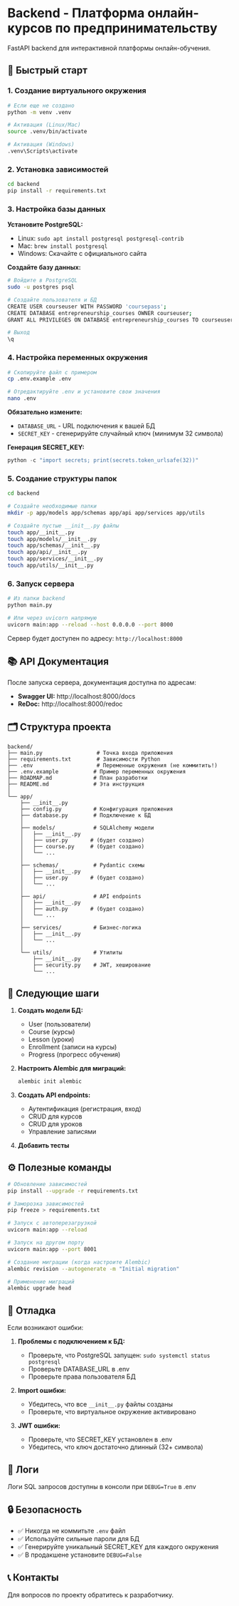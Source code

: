 # Backend - Платформа онлайн-курсов по предпринимательству

FastAPI backend для интерактивной платформы онлайн-обучения.

## 🚀 Быстрый старт

### 1. Создание виртуального окружения

```bash
# Если еще не создано
python -m venv .venv

# Активация (Linux/Mac)
source .venv/bin/activate

# Активация (Windows)
.venv\Scripts\activate
```

### 2. Установка зависимостей

```bash
cd backend
pip install -r requirements.txt
```

### 3. Настройка базы данных

**Установите PostgreSQL:**
- Linux: `sudo apt install postgresql postgresql-contrib`
- Mac: `brew install postgresql`
- Windows: Скачайте с официального сайта

**Создайте базу данных:**

```bash
# Войдите в PostgreSQL
sudo -u postgres psql

# Создайте пользователя и БД
CREATE USER courseuser WITH PASSWORD 'coursepass';
CREATE DATABASE entrepreneurship_courses OWNER courseuser;
GRANT ALL PRIVILEGES ON DATABASE entrepreneurship_courses TO courseuser;

# Выход
\q
```

### 4. Настройка переменных окружения

```bash
# Скопируйте файл с примером
cp .env.example .env

# Отредактируйте .env и установите свои значения
nano .env
```

**Обязательно измените:**
- `DATABASE_URL` - URL подключения к вашей БД
- `SECRET_KEY` - сгенерируйте случайный ключ (минимум 32 символа)

**Генерация SECRET_KEY:**
```python
python -c "import secrets; print(secrets.token_urlsafe(32))"
```

### 5. Создание структуры папок

```bash
cd backend

# Создайте необходимые папки
mkdir -p app/models app/schemas app/api app/services app/utils

# Создайте пустые __init__.py файлы
touch app/__init__.py
touch app/models/__init__.py
touch app/schemas/__init__.py
touch app/api/__init__.py
touch app/services/__init__.py
touch app/utils/__init__.py
```

### 6. Запуск сервера

```bash
# Из папки backend
python main.py

# Или через uvicorn напрямую
uvicorn main:app --reload --host 0.0.0.0 --port 8000
```

Сервер будет доступен по адресу: `http://localhost:8000`

## 📚 API Документация

После запуска сервера, документация доступна по адресам:
- **Swagger UI:** http://localhost:8000/docs
- **ReDoc:** http://localhost:8000/redoc

## 🗂️ Структура проекта

```
backend/
├── main.py                 # Точка входа приложения
├── requirements.txt        # Зависимости Python
├── .env                    # Переменные окружения (не коммитить!)
├── .env.example           # Пример переменных окружения
├── ROADMAP.md             # План разработки
├── README.md              # Эта инструкция
│
└── app/
    ├── __init__.py
    ├── config.py          # Конфигурация приложения
    ├── database.py        # Подключение к БД
    │
    ├── models/            # SQLAlchemy модели
    │   ├── __init__.py
    │   ├── user.py       # (будет создано)
    │   ├── course.py     # (будет создано)
    │   └── ...
    │
    ├── schemas/           # Pydantic схемы
    │   ├── __init__.py
    │   ├── user.py       # (будет создано)
    │   └── ...
    │
    ├── api/               # API endpoints
    │   ├── __init__.py
    │   ├── auth.py       # (будет создано)
    │   └── ...
    │
    ├── services/          # Бизнес-логика
    │   ├── __init__.py
    │   └── ...
    │
    └── utils/             # Утилиты
        ├── __init__.py
        ├── security.py    # JWT, хеширование
        └── ...
```

## 🔧 Следующие шаги

1. **Создать модели БД:**
   - User (пользователи)
   - Course (курсы)
   - Lesson (уроки)
   - Enrollment (записи на курсы)
   - Progress (прогресс обучения)

2. **Настроить Alembic для миграций:**
   ```bash
   alembic init alembic
   ```

3. **Создать API endpoints:**
   - Аутентификация (регистрация, вход)
   - CRUD для курсов
   - CRUD для уроков
   - Управление записями

4. **Добавить тесты**

## ⚙️ Полезные команды

```bash
# Обновление зависимостей
pip install --upgrade -r requirements.txt

# Заморозка зависимостей
pip freeze > requirements.txt

# Запуск с автоперезагрузкой
uvicorn main:app --reload

# Запуск на другом порту
uvicorn main:app --port 8001

# Создание миграции (когда настроите Alembic)
alembic revision --autogenerate -m "Initial migration"

# Применение миграций
alembic upgrade head
```

## 🐛 Отладка

Если возникают ошибки:

1. **Проблемы с подключением к БД:**
   - Проверьте, что PostgreSQL запущен: `sudo systemctl status postgresql`
   - Проверьте DATABASE_URL в .env
   - Проверьте права пользователя БД

2. **Import ошибки:**
   - Убедитесь, что все `__init__.py` файлы созданы
   - Проверьте, что виртуальное окружение активировано

3. **JWT ошибки:**
   - Проверьте, что SECRET_KEY установлен в .env
   - Убедитесь, что ключ достаточно длинный (32+ символа)

## 📝 Логи

Логи SQL запросов доступны в консоли при `DEBUG=True` в .env

## 🔒 Безопасность

- ✅ Никогда не коммитьте `.env` файл
- ✅ Используйте сильные пароли для БД
- ✅ Генерируйте уникальный SECRET_KEY для каждого окружения
- ✅ В продакшене установите `DEBUG=False`

## 📞 Контакты

Для вопросов по проекту обратитесь к разработчику.
